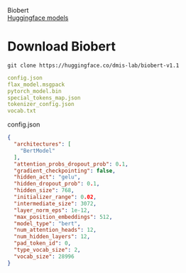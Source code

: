 Biobert<br>[Huggingface models](https://huggingface.co/dmis-lab/biobert-v1.1)

# Download Biobert
`git clone https://huggingface.co/dmis-lab/biobert-v1.1`

```yaml
config.json
flax_model.msgpack
pytorch_model.bin
special_tokens_map.json
tokenizer_config.json
vocab.txt
```

config.json
```json
{
  "architectures": [
    "BertModel"
  ],
  "attention_probs_dropout_prob": 0.1,
  "gradient_checkpointing": false,
  "hidden_act": "gelu",
  "hidden_dropout_prob": 0.1,
  "hidden_size": 768,
  "initializer_range": 0.02,
  "intermediate_size": 3072,
  "layer_norm_eps": 1e-12,
  "max_position_embeddings": 512,
  "model_type": "bert",
  "num_attention_heads": 12,
  "num_hidden_layers": 12,
  "pad_token_id": 0,
  "type_vocab_size": 2,
  "vocab_size": 28996
}
```
